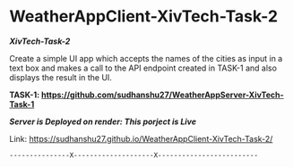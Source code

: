 # WeatherAppClient-XivTech-Task-2   

***XivTech-Task-2***  

Create a simple UI app which accepts the names of the cities as input in a text box and makes a call to the API endpoint created in TASK-1 and also displays the result in the UI.  
  
**TASK-1:  https://github.com/sudhanshu27/WeatherAppServer-XivTech-Task-1**  

    
***Server is Deployed on render: This porject is Live***   

Link: https://sudhanshu27.github.io/WeatherAppClient-XivTech-Task-2/


    ---------------X--------------------X-------------------------
